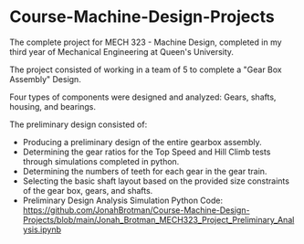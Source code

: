 # Course-Machine-Design-Projects
The complete project for MECH 323 - Machine Design, completed in my third year of Mechanical Engineering at Queen's University.

The project consisted of working in a team of 5 to complete a "Gear Box Assembly" Design.

Four types of components were designed and analyzed: Gears, shafts, housing, and bearings.

The preliminary design consisted of:
- Producing a preliminary design of the entire gearbox assembly.
- Determining the gear ratios for the Top Speed and Hill Climb tests through simulations completed in python.
- Determining the numbers of teeth for each gear in the gear train.
- Selecting the basic shaft layout based on the provided size constraints of the gear box, gears, and shafts.
- Preliminary Design Analysis Simulation Python Code: https://github.com/JonahBrotman/Course-Machine-Design-Projects/blob/main/Jonah_Brotman_MECH323_Project_Preliminary_Analysis.ipynb
